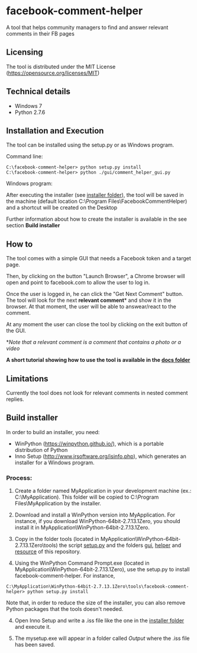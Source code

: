 # facebook-comment-helper
A tool that helps community managers to find and answer relevant comments in their FB pages

## Licensing
The tool is distributed under the MIT License (https://opensource.org/licenses/MIT)

## Technical details
- Windows 7
- Python 2.7.6

## Installation and Execution
The tool can be installed using the setup.py or as Windows program.

Command line:
```
C:\facebook-comment-helper> python setup.py install
C:\facebook-comment-helper> python ./gui/comment_helper_gui.py
```

Windows program:

After executing the installer (see [installer folder](tree/master/installer)), 
the tool will be saved in the machine (default location C:\Program Files\FacebookCommentHelper) and a shortcut will be created on the Desktop

Further information about how to create the installer is available in the see section **Build installer** 

## How to
The tool comes with a simple GUI that needs a Facebook token and a target page.

Then, by clicking on the button "Launch Browser", a Chrome browser will open and point to facebook.com 
to allow the user to log in.

Once the user is logged in, he can click the "Get Next Comment" button. The tool will look for the next 
**relevant comment*** and show it in the browser. At that moment, the user will be able to answear/react to the comment.

At any moment the user can close the tool by clicking on the exit button of the GUI.

**Note that a relevant comment is a comment that contains a photo or a video*

**A short tutorial showing how to use the tool is available in the [docs folder](tree/master/docs)**

## Limitations
Currently the tool does not look for relevant comments in nested comment replies.

## Build installer
In order to build an installer, you need:

- WinPython (https://winpython.github.io/), which is a portable distribution of Python
- Inno Setup (http://www.jrsoftware.org/isinfo.php), which generates an installer for a Windows program.

### Process:

1. Create a folder named MyApplication in your development machine (ex.: C:\MyApplication\). This folder will be copied to C:\Program Files\MyApplication by the installer.

2. Download and install a WinPython version into MyApplication. For instance, if you download WinPython-64bit-2.7.13.1Zero, you should install it in MyApplication\WinPython-64bit-2.7.13.1Zero.

3. Copy in the folder tools (located in MyApplication\WinPython-64bit-2.7.13.1Zero\tools) the script [setup.py](blob/master/setup.py) and the folders [gui](tree/master/gui), [helper](tree/master/helper) and [resource](tree/master/resource) of this repository.

3. Using the WinPython Command Prompt.exe (located in MyApplication\WinPython-64bit-2.7.13.1Zero), use the setup.py to install facebook-comment-helper. For instance,
```
C:\MyApplication\WinPython-64bit-2.7.13.1Zero\tools\facebook-comment-helper> python setup.py install
```
Note that, in order to reduce the size of the installer, you can also remove Python packages that the tools doesn't needed.

4. Open Inno Setup and write a .iss file like the one in the [installer folder](blob/master/installation/installation.iss) and execute it.

5. The mysetup.exe will appear in a folder called *Output* where the .iss file has been saved.

